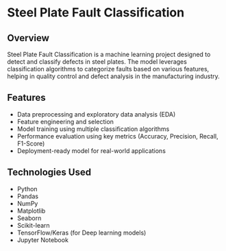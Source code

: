 # Steel Plate Fault Classification

## Overview
Steel Plate Fault Classification is a machine learning project designed to detect and classify defects in steel plates. The model leverages classification algorithms to categorize faults based on various features, helping in quality control and defect analysis in the manufacturing industry.

## Features
- Data preprocessing and exploratory data analysis (EDA)
- Feature engineering and selection
- Model training using multiple classification algorithms
- Performance evaluation using key metrics (Accuracy, Precision, Recall, F1-Score)
- Deployment-ready model for real-world applications

## Technologies Used
- Python
- Pandas
- NumPy
- Matplotlib
- Seaborn
- Scikit-learn
- TensorFlow/Keras (for Deep learning models)
- Jupyter Notebook


